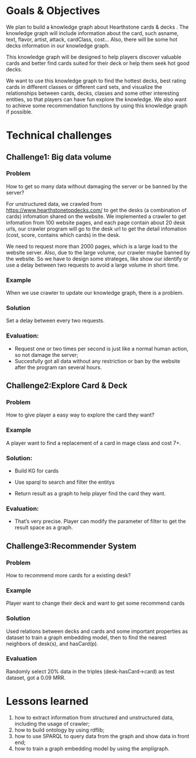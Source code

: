 # Goals & Objectives

We plan to build a knowledge graph about Hearthstone cards & decks . The knowledge graph will include information about the card, such asname, text, flavor, artist, attack, cardClass, cost... Also, there will be some hot decks information in our knowledge graph.

This knowledge graph will be designed to help players discover valuable cards and better find cards suited for their deck or help them seek hot good decks.

We want to use this knowledge graph to find the hottest decks, best rating cards in different classes or different card sets, and visualize the relationships between cards, decks, classes and some other interesting entities, so that players can have fun explore the knowledge. We also want to achieve some recommendation functions by using this knowledge graph if possible.

# Technical challenges

## Challenge1: Big data volume

### Problem

How to get so many data without damaging the server or be banned by the server?

For unstructured data, we crawled from https://www.hearthstonetopdecks.com/ to get the desks (a combination of cards) infomation shared on the website. We implemented a crawler to get infomation from 100 website pages, and each page contain about 20 desk urls, our crawler program will go to the desk url to get the detail infomation (cost, score, contains which cards) in the desk.

We need to request more than 2000 pages, which is a large load to the website server. Also, due to the large volume, our crawler maybe banned by the website. So we have to design some strateges, like show our identify or use a delay between two requests to avoid a large volume in short time.

### Example

When we use crawler to update our knowledge graph, there is a problem.

### Solution

Set a delay between every two requests.

### Evaluation:

- Request one or two times per second is just like a normal human action, so not damage the server;
- Succesfully got all data without any restriction or ban by the website  after the program ran several hours.

## Challenge2:Explore Card & Deck

### Problem

How to give player a easy way to explore the card they want? 

### Example

A player want to find a replacement of a card in mage class and cost 7+.

### Solution: 

- Build KG for cards

- Use sparql to search and filter the entitys

- Return result as a graph to help player find the card they want. 

### Evaluation:

- That’s very precise. Player can modify the parameter of filter to get  the result space as a graph.

## Challenge3:Recommender System

### Problem

How to recommend more cards for a existing desk? 

### Example

Player want to change their deck and want to get some recommend cards

### Solution

Used relations between decks and cards and some important properties as dataset to train a graph embedding model, then to find the nearest neighbors of desk(s), and hasCard(p).

### Evaluation

Randomly select 20% data in the triples (desk-hasCard->card) as test dataset, got a 0.09 MRR.

# Lessons learned

1. how to extract information from structured and unstructured data, including the usage of crawler;
2. how to build ontology by using rdflib;
3. how to use SPARQL to query data from the graph and show data in front end;
4. how to train a graph embedding model by using the ampligraph.
